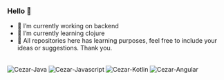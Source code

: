 ### Hello 👋

- 🔭 I’m currently working on backend
- 🌱 I’m currently learning clojure
- 🚀 All repositories here has learning purposes, feel free to include your ideas or suggestions. Thank you.

<div style="display: inline_block"><br>
  <img align="center" alt="Cezar-Java" src="https://img.shields.io/badge/Java-ED8B00?style=for-the-badge&logo=java&logoColor=white">
  <img align="center" alt="Cezar-Javascript" src="https://img.shields.io/badge/JavaScript-F7DF1E?style=for-the-badge&logo=javascript&logoColor=black">
  <img align="center" alt="Cezar-Kotlin" src="https://img.shields.io/badge/Kotlin-0095D5?&style=for-the-badge&logo=kotlin&logoColor=white">
  <img align="center" alt="Cezar-Angular" src="https://img.shields.io/badge/Angular-DD0031?style=for-the-badge&logo=angular&logoColor=white">  
</div>
